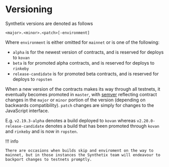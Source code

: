 # Versioning

Synthetix versions are denoted as follows

`<major>.<minor>.<patch>[-environment]`

Where `environment` is either omitted for `mainnet` or is one of the following:

- `alpha` is for the newest version of contracts, and is reserved for deploys to `kovan`
- `beta` is for promoted alpha contracts, and is reserved for deploys to `rinkeby`
- `release-candidate` is for promoted beta contracts, and is reserved for deploys to `ropsten`

When a new version of the contracts makes its way through all testnets, it eventually becomes promoted in `master`, with [semver](https://semver.org/) reflecting contract changes in the `major` or `minor` portion of the version (depending on backwards compatibility). `patch` changes are simply for changes to the JavaScript interface.

E.g. `v2.19.3-alpha` denotes a build deployed to `kovan` whereas `v2.20.0-release-candidate` denotes a build that has been promoted through `kovan` and `rinkeby` and is now in `ropsten`.

!!! info

    There are occasions when builds skip and enviroment on the way to mainnet, but in those instances the Synthetix team will endeavour to backport changes to testnets promptly.
